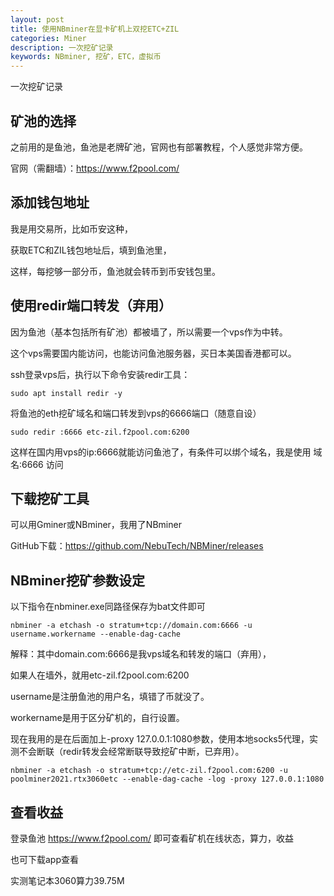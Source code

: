 ```yaml
---
layout: post
title: 使用NBminer在显卡矿机上双挖ETC+ZIL
categories: Miner
description: 一次挖矿记录
keywords: NBminer, 挖矿，ETC，虚拟币
---
```


一次挖矿记录


## 矿池的选择

之前用的是鱼池，鱼池是老牌矿池，官网也有部署教程，个人感觉非常方便。

官网（需翻墙）：https://www.f2pool.com/

## 添加钱包地址

我是用交易所，比如币安这种，

获取ETC和ZIL钱包地址后，填到鱼池里，

这样，每挖够一部分币，鱼池就会转币到币安钱包里。

## 使用redir端口转发（弃用）

因为鱼池（基本包括所有矿池）都被墙了，所以需要一个vps作为中转。

这个vps需要国内能访问，也能访问鱼池服务器，买日本美国香港都可以。

ssh登录vps后，执行以下命令安装redir工具：

```
sudo apt install redir -y
```

将鱼池的eth挖矿域名和端口转发到vps的6666端口（随意自设）

```
sudo redir :6666 etc-zil.f2pool.com:6200
```

这样在国内用vps的ip:6666就能访问鱼池了，有条件可以绑个域名，我是使用 域名:6666 访问

## 下载挖矿工具

可以用Gminer或NBminer，我用了NBminer

GitHub下载：https://github.com/NebuTech/NBMiner/releases

## NBminer挖矿参数设定

以下指令在nbminer.exe同路径保存为bat文件即可

```
nbminer -a etchash -o stratum+tcp://domain.com:6666 -u username.workername --enable-dag-cache
```

解释：其中domain.com:6666是我vps域名和转发的端口（弃用），

如果人在墙外，就用etc-zil.f2pool.com:6200

username是注册鱼池的用户名，填错了币就没了。

workername是用于区分矿机的，自行设置。

现在我用的是在后面加上-proxy 127.0.0.1:1080参数，使用本地socks5代理，实测不会断联（redir转发会经常断联导致挖矿中断，已弃用）。

```
nbminer -a etchash -o stratum+tcp://etc-zil.f2pool.com:6200 -u poolminer2021.rtx3060etc --enable-dag-cache -log -proxy 127.0.0.1:1080
```

## 查看收益

登录鱼池 https://www.f2pool.com/ 即可查看矿机在线状态，算力，收益

也可下载app查看

实测笔记本3060算力39.75M




